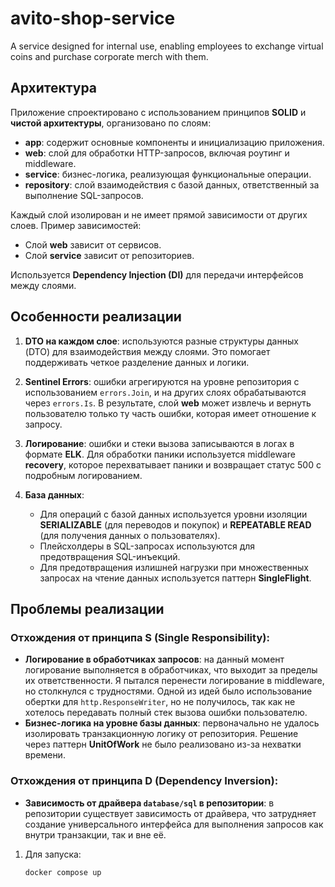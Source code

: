# avito-shop-service

A service designed for internal use, enabling employees to exchange virtual coins and purchase corporate merch with them.

## Архитектура

Приложение спроектировано с использованием принципов **SOLID** и **чистой архитектуры**, организовано по слоям:

- **app**: содержит основные компоненты и инициализацию приложения.
- **web**: слой для обработки HTTP-запросов, включая роутинг и middleware.
- **service**: бизнес-логика, реализующая функциональные операции.
- **repository**: слой взаимодействия с базой данных, ответственный за выполнение SQL-запросов.

Каждый слой изолирован и не имеет прямой зависимости от других слоев. Пример зависимостей:
- Слой **web** зависит от сервисов.
- Слой **service** зависит от репозиториев.

Используется **Dependency Injection (DI)** для передачи интерфейсов между слоями.

## Особенности реализации

1. **DTO на каждом слое**: используются разные структуры данных (DTO) для взаимодействия между слоями. Это помогает поддерживать четкое разделение данных и логики.

2. **Sentinel Errors**: ошибки агрегируются на уровне репозитория с использованием `errors.Join`, и на других слоях обрабатываются через `errors.Is`. В результате, слой **web** может извлечь и вернуть пользователю только ту часть ошибки, которая имеет отношение к запросу.

3. **Логирование**: ошибки и стеки вызова записываются в логах в формате **ELK**. Для обработки паники используется middleware **recovery**, которое перехватывает паники и возвращает статус 500 с подробным логированием.

4. **База данных**:
   - Для операций с базой данных используется уровни изоляции **SERIALIZABLE** (для переводов и покупок) и **REPEATABLE READ** (для получения данных о пользователях).
   - Плейсхолдеры в SQL-запросах используются для предотвращения SQL-инъекций.
   - Для предотвращения излишней нагрузки при множественных запросах на чтение данных используется паттерн **SingleFlight**.

## Проблемы реализации

### Отхождения от принципа S (Single Responsibility):

- **Логирование в обработчиках запросов**: на данный момент логирование выполняется в обработчиках, что выходит за пределы их ответственности. Я пытался перенести логирование в middleware, но столкнулся с трудностями. Одной из идей было использование обертки для `http.ResponseWriter`, но не получилось, так как не хотелось передавать полный стек вызова ошибки пользователю.
- **Бизнес-логика на уровне базы данных**: первоначально не удалось изолировать транзакционную логику от репозитория. Решение через паттерн **UnitOfWork** не было реализовано из-за нехватки времени.

### Отхождения от принципа D (Dependency Inversion):

- **Зависимость от драйвера `database/sql` в репозитории**: в репозитории существует зависимость от драйвера, что затрудняет создание универсального интерфейса для выполнения запросов как внутри транзакции, так и вне её.

1. Для запуска:

   ```bash
   docker compose up
